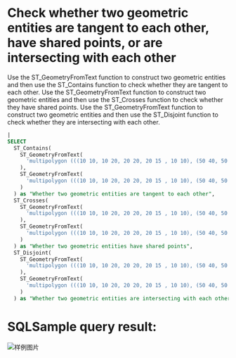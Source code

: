 # Check whether two geometric entities are tangent to each other, have shared points, or are intersecting with each other

Use the ST_GeometryFromText function to construct two geometric entities and then use the ST_Contains function to check whether they are tangent to each other.
Use the ST_GeometryFromText function to construct two geometric entities and then use the ST_Crosses function to check whether they have shared points.
Use the ST_GeometryFromText function to construct two geometric entities and then use the ST_Disjoint function to check whether they are intersecting with each other.

```SQL
|
SELECT
  ST_Contains(
    ST_GeometryFromText(
      'multipolygon (((10 10, 10 20, 20 20, 20 15 , 10 10), (50 40, 50 50, 60 50, 60 40, 50 40)))'
    ),
    ST_GeometryFromText(
      'multipolygon (((10 10, 10 20, 20 20, 20 15 , 10 10), (50 40, 50 50, 60 50, 60 40, 50 50)))'
    )
  ) as "Whether two geometric entities are tangent to each other",
  ST_Crosses(
    ST_GeometryFromText(
      'multipolygon (((10 10, 10 20, 20 20, 20 15 , 10 10), (50 40, 50 50, 60 50, 60 40, 50 40)))'
    ),
    ST_GeometryFromText(
      'multipolygon (((10 10, 10 20, 20 20, 20 15 , 10 10), (50 40, 50 50, 60 50, 60 40, 50 50)))'
    )
  ) as "Whether two geometric entities have shared points",
  ST_Disjoint(
    ST_GeometryFromText(
      'multipolygon (((10 10, 10 20, 20 20, 20 15 , 10 10), (50 40, 50 50, 60 50, 60 40, 50 40)))'
    ),
    ST_GeometryFromText(
      'multipolygon (((10 10, 10 20, 20 20, 20 15 , 10 10), (50 40, 50 50, 60 50, 60 40, 50 50)))'
    )
  ) as "Whether two geometric entities are intersecting with each other"
```

# SQLSample query result:

![样例图片](https://img.alicdn.com/tfs/TB1NtmogWNj0u4jSZFyXXXgMVXa-672-373.png)

